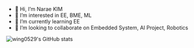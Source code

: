 - 👋 Hi, I’m Narae KIM
- 👀 I’m interested in EE, BME, ML
- 🌱 I’m currently learning EE
- 💞️ I’m looking to collaborate on Embedded System, AI Project, Robotics
<!---
wing0529/wing0529 is a ✨ special ✨ repository because its `README.md` (this file) appears on your GitHub profile.
You can click the Preview link to take a look at your changes.
--->
![wing0529's GitHub stats](https://github-readme-stats.vercel.app/api?username=wing0529&hide=stars,issues&count_private=true&show_icons=true)
